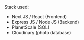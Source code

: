 Stack used:
 - Next JS / React (Frontend)
 - Express JS / Node JS (Backend)
 - PlanetScale (SQL)
 - Cloudinary (photo database)
